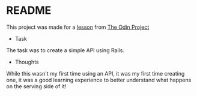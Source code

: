 # README

This project was made for a [lesson](https://www.theodinproject.com/lessons/ruby-on-rails-kittens-api) from [The Odin Project](https://www.theodinproject.com/)


* Task

The task was to create a simple API using Rails.

* Thoughts

While this wasn't my first time using an API, it was my first time creating one, it was a good learning experience to better understand what happens on the serving side of it!

